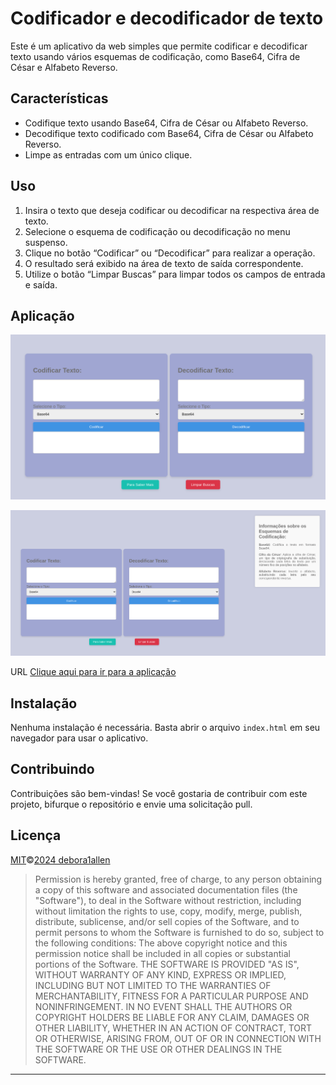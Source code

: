 

# Codificador e decodificador de texto

Este é um aplicativo da web simples que permite codificar e decodificar texto usando vários esquemas de codificação, como Base64, Cifra de César e Alfabeto Reverso.

## Características

- Codifique texto usando Base64, Cifra de César ou Alfabeto Reverso.
- Decodifique texto codificado com Base64, Cifra de César ou Alfabeto Reverso.
- Limpe as entradas com um único clique.

## Uso

1. Insira o texto que deseja codificar ou decodificar na respectiva área de texto.
2. Selecione o esquema de codificação ou decodificação no menu suspenso.
3. Clique no botão “Codificar” ou “Decodificar” para realizar a operação.
4. O resultado será exibido na área de texto de saída correspondente.
5. Utilize o botão “Limpar Buscas” para limpar todos os campos de entrada e saída.

## Aplicação

![Captura de tela 1](./assests/cards.png)


![Captura de tela 2](./assests/info.png)


URL
<a href="https://debora1allen.github.io/encode-decode-text/" target="_blank">Clique aqui para ir para a aplicação</a>

## Instalação

Nenhuma instalação é necessária. Basta abrir o arquivo `index.html` em seu navegador para usar o aplicativo.

## Contribuindo

Contribuições são bem-vindas! Se você gostaria de contribuir com este projeto, bifurque o repositório e envie uma solicitação pull.

## Licença
[MIT](https://github.com/Debora1Allen)©[2024 debora1allen](https://github.com/Debora1Allen)

> Permission is hereby granted, free of charge, to any person obtaining a copy of this software and associated documentation files (the "Software"), to deal in the Software without restriction, including without limitation the rights to use, copy, modify, merge, publish, distribute, sublicense, and/or sell copies of the Software, and to permit persons to whom the Software is furnished to do so, subject to the following conditions:
> The above copyright notice and this permission notice shall be included in all copies or substantial portions of the Software.
> THE SOFTWARE IS PROVIDED "AS IS", WITHOUT WARRANTY OF ANY KIND, EXPRESS OR IMPLIED, INCLUDING BUT NOT LIMITED TO THE WARRANTIES OF MERCHANTABILITY, FITNESS FOR A PARTICULAR PURPOSE AND NONINFRINGEMENT. IN NO EVENT SHALL THE AUTHORS OR COPYRIGHT HOLDERS BE LIABLE FOR ANY CLAIM, DAMAGES OR OTHER LIABILITY, WHETHER IN AN ACTION OF CONTRACT, TORT OR OTHERWISE, ARISING FROM, OUT OF OR IN CONNECTION WITH THE SOFTWARE OR THE USE OR OTHER DEALINGS IN THE SOFTWARE.

---

